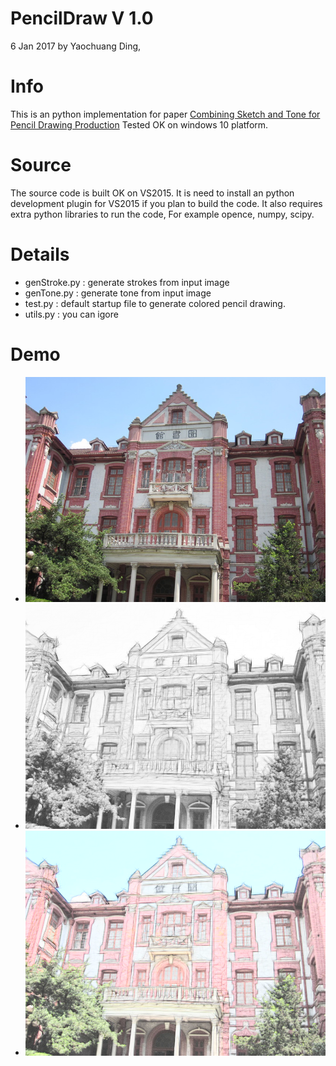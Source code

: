 PencilDraw V 1.0
===============

6 Jan 2017
by Yaochuang Ding, 


Info
====

This is an python implementation for paper [Combining Sketch and Tone for Pencil Drawing Production](http://www.cse.cuhk.edu.hk/~leojia/projects/pencilsketch/pencil_drawing.htm)
Tested OK on windows 10 platform.


Source
======

The source code is built OK on VS2015. It is need to install an python development plugin for
VS2015 if you plan to build the code. It also requires extra python libraries to run the code,
For example opence, numpy, scipy.



Details
========

+ genStroke.py : generate strokes from input image 
+ genTone.py   : generate tone from input image 
+ test.py      : default startup file to generate colored pencil drawing.
+ utils.py     : you can igore

Demo
========
+ ![original image](.\\pic\\sjtu.jpg)
+ ![pencil draw](.\\pic\\pencil-drawing.png)
+ ![color pencil draw](.\\pic\\color-pencil-draw.png)
